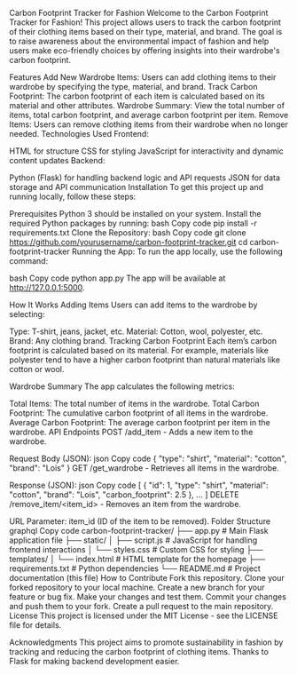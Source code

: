 Carbon Footprint Tracker for Fashion
Welcome to the Carbon Footprint Tracker for Fashion! This project allows users to track the carbon footprint of their clothing items based on their type, material, and brand. The goal is to raise awareness about the environmental impact of fashion and help users make eco-friendly choices by offering insights into their wardrobe's carbon footprint.

Features
Add New Wardrobe Items: Users can add clothing items to their wardrobe by specifying the type, material, and brand.
Track Carbon Footprint: The carbon footprint of each item is calculated based on its material and other attributes.
Wardrobe Summary: View the total number of items, total carbon footprint, and average carbon footprint per item.
Remove Items: Users can remove clothing items from their wardrobe when no longer needed.
Technologies Used
Frontend:

HTML for structure
CSS for styling
JavaScript for interactivity and dynamic content updates
Backend:

Python (Flask) for handling backend logic and API requests
JSON for data storage and API communication
Installation
To get this project up and running locally, follow these steps:

Prerequisites
Python 3 should be installed on your system.
Install the required Python packages by running:
bash
Copy code
pip install -r requirements.txt
Clone the Repository:
bash
Copy code
git clone https://github.com/yourusername/carbon-footprint-tracker.git
cd carbon-footprint-tracker
Running the App:
To run the app locally, use the following command:

bash
Copy code
python app.py
The app will be available at http://127.0.0.1:5000.

How It Works
Adding Items
Users can add items to the wardrobe by selecting:

Type: T-shirt, jeans, jacket, etc.
Material: Cotton, wool, polyester, etc.
Brand: Any clothing brand.
Tracking Carbon Footprint
Each item’s carbon footprint is calculated based on its material. For example, materials like polyester tend to have a higher carbon footprint than natural materials like cotton or wool.

Wardrobe Summary
The app calculates the following metrics:

Total Items: The total number of items in the wardrobe.
Total Carbon Footprint: The cumulative carbon footprint of all items in the wardrobe.
Average Carbon Footprint: The average carbon footprint per item in the wardrobe.
API Endpoints
POST /add_item - Adds a new item to the wardrobe.

Request Body (JSON):
json
Copy code
{
  "type": "shirt",
  "material": "cotton",
  "brand": "Lois"
}
GET /get_wardrobe - Retrieves all items in the wardrobe.

Response (JSON):
json
Copy code
[
  {
    "id": 1,
    "type": "shirt",
    "material": "cotton",
    "brand": "Lois",
    "carbon_footprint": 2.5
  },
  ...
]
DELETE /remove_item/<item_id> - Removes an item from the wardrobe.

URL Parameter: item_id (ID of the item to be removed).
Folder Structure
graphql
Copy code
carbon-footprint-tracker/
├── app.py                 # Main Flask application file
├── static/
│   ├── script.js          # JavaScript for handling frontend interactions
│   └── styles.css         # Custom CSS for styling
├── templates/
│   └── index.html         # HTML template for the homepage
├── requirements.txt       # Python dependencies
└── README.md              # Project documentation (this file)
How to Contribute
Fork this repository.
Clone your forked repository to your local machine.
Create a new branch for your feature or bug fix.
Make your changes and test them.
Commit your changes and push them to your fork.
Create a pull request to the main repository.
License
This project is licensed under the MIT License - see the LICENSE file for details.

Acknowledgments
This project aims to promote sustainability in fashion by tracking and reducing the carbon footprint of clothing items.
Thanks to Flask for making backend development easier.
